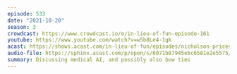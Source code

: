 ```yaml
---
episode: 533
date: "2021-10-20"
season: 3
crowdcast: https://www.crowdcast.io/e/in-lieu-of-fun-episode-161
youtube: https://www.youtube.com/watch?v=w5b8Le4-1gk
acast: https://shows.acast.com/in-lieu-of-fun/episodes/nicholson-prices-triumphant-return
audio-file: https://sphinx.acast.com/p/open/s/6071b87945e5c6581e2e5575/e/6171ddf49449e3001217c55b/media.mp3
summary: Discussing medical AI, and possibly also bow ties
---
```

